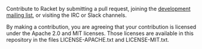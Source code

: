 Contribute to Racket by submitting a pull request, joining the
[development mailing list](https://lists.racket-lang.org), or visiting
the IRC or Slack channels.

By making a contribution, you are agreeing that your contribution is
licensed under the Apache 2.0 and MIT licenses. Those licenses are
available in this repository in the files LICENSE-APACHE.txt and
LICENSE-MIT.txt.

